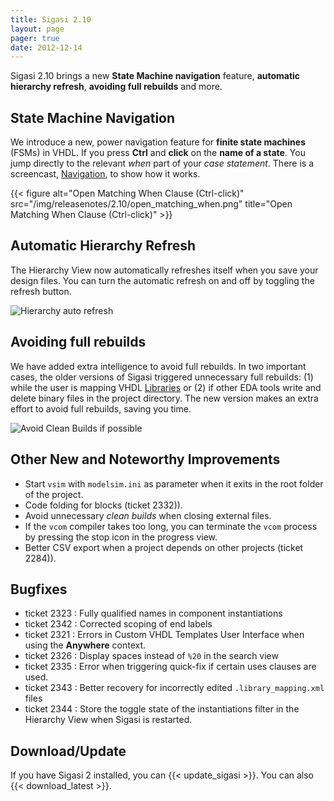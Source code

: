 ```yaml
---
title: Sigasi 2.10
layout: page
pager: true
date: 2012-12-14
---
```


Sigasi 2.10 brings a new **State Machine navigation** feature, **automatic hierarchy refresh**, **avoiding full rebuilds** and more.

State Machine Navigation
------------------------

We introduce a new, power navigation feature for **finite state machines** (FSMs) in VHDL.
If you press **Ctrl** and **click** on the **name of a state**. You jump directly to the relevant *when* part of your *case statement*. There is
a screencast, [Navigation](/screencasts/navigation), to show how it works.

{{< figure alt="Open Matching When Clause (Ctrl-click)" src="/img/releasenotes/2.10/open_matching_when.png" title="Open Matching When Clause (Ctrl-click)" >}}

Automatic Hierarchy Refresh
---------------------------

The Hierarchy View now automatically refreshes itself when you save your
design files. You can turn the automatic refresh on and off by toggling
the refresh button.

![Hierarchy auto refresh](/img/releasenotes/2.10/auto_refresh.png "Hierarchy auto refresh")


Avoiding full rebuilds
----------------------

We have added extra intelligence to avoid full rebuilds. In two
important cases, the older versions of Sigasi triggered unnecessary full
rebuilds: (1) while the user is mapping VHDL [Libraries](/manual/libraries) or (2) if other EDA tools write and
delete binary files in the project directory. The new version makes an
extra effort to avoid full rebuilds, saving you time.

![Avoid Clean Builds if possible](/img/releasenotes/2.10/clean_build.png "Avoid Clean Builds if possible")

Other New and Noteworthy Improvements
-------------------------------------

-   Start `vsim` with `modelsim.ini` as parameter when it exits in the
    root folder of the project.
-   Code folding for blocks (ticket 2332)).
-   Avoid unnecessary *clean builds* when closing external files.
-   If the `vcom` compiler takes too long, you can terminate the `vcom`
    process by pressing the stop icon in the progress view.
-   Better CSV export when a project depends on other projects (ticket 2284)).

Bugfixes
--------

-   ticket 2323 : Fully qualified names in component instantiations
-   ticket 2342 : Corrected scoping of end labels
-   ticket 2321 : Errors in Custom VHDL Templates User
    Interface when using the **Anywhere** context.
-   ticket 2326 : Display
    spaces instead of `%20` in the search view
-   ticket 2335 : Error when triggering quick-fix if certain uses
    clauses are used.
-   ticket 2343 : Better recovery for incorrectly edited
    `.library_mapping.xml` files
-   ticket 2344 : Store the toggle state of the instantiations filter in
    the Hierarchy View when Sigasi is restarted.

Download/Update
---------------

If you have Sigasi 2 installed, you can {{< update_sigasi >}}. You can also {{< download_latest >}}.
